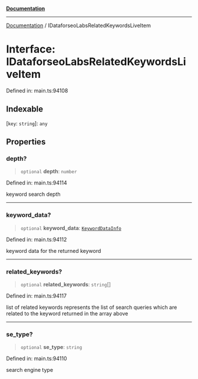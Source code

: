 [**Documentation**](../README.md)

***

[Documentation](../README.md) / IDataforseoLabsRelatedKeywordsLiveItem

# Interface: IDataforseoLabsRelatedKeywordsLiveItem

Defined in: main.ts:94108

## Indexable

\[`key`: `string`\]: `any`

## Properties

### depth?

> `optional` **depth**: `number`

Defined in: main.ts:94114

keyword search depth

***

### keyword\_data?

> `optional` **keyword\_data**: [`KeywordDataInfo`](../classes/KeywordDataInfo.md)

Defined in: main.ts:94112

keyword data for the returned keyword

***

### related\_keywords?

> `optional` **related\_keywords**: `string`[]

Defined in: main.ts:94117

list of related keywords
represents the list of search queries which are related to the keyword returned in the array above

***

### se\_type?

> `optional` **se\_type**: `string`

Defined in: main.ts:94110

search engine type
